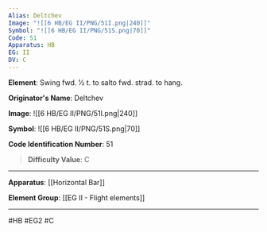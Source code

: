 ```yaml
---
Alias: Deltchev
Image: "![[6 HB/EG II/PNG/51I.png|240]]"
Symbol: "![[6 HB/EG II/PNG/51S.png|70]]"
Code: 51
Apparatus: HB
EG: II
DV: C
---
```

**Element**: Swing fwd. 1⁄2 t. to salto fwd. strad. to hang.

**Originator's Name**: Deltchev

**Image**:
![[6 HB/EG II/PNG/51I.png|240]]

**Symbol**:
![[6 HB/EG II/PNG/51S.png|70]]

**Code Identification Number**: 51

>**Difficulty Value**: C

___
**Apparatus**: [[Horizontal Bar]]

**Element Group**: [[EG II - Flight elements]]
___
#HB #EG2 #C
